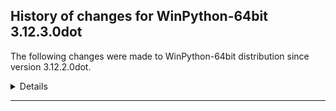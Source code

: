 ﻿## History of changes for WinPython-64bit 3.12.3.0dot

The following changes were made to WinPython-64bit distribution since version 3.12.2.0dot.

<details>
### Python packages

Upgraded packages:

  * [build](https://pypi.org/project/build) 1.0.3 → 1.1.1 (A simple, correct Python build frontend)
  * [msvc_runtime](https://pypi.org/project/msvc_runtime) 14.38.33130 → 14.38.33135 (Install the Microsoft™ Visual C++™ runtime DLLs to the sys.prefix and Scripts directories)
  * [packaging](https://pypi.org/project/packaging) 22.0 → 23.2 (Core utilities for Python packages)
  * [Python](http://www.python.org/) 3.12.2 → 3.12.3 (Python programming language with standard library)
  * [setuptools](https://pypi.org/project/setuptools) 69.0.3 → 69.2.0 (Easily download, build, install, upgrade, and uninstall Python packages)
  * [wheel](https://pypi.org/project/wheel) 0.42.0 → 0.43.0 (A built-package format for Python)
  * [winpython](http://winpython.github.io/) 7.1.20240208 → 7.5.20240410 (WinPython distribution tools, including WPPM)


</details>
* * *
